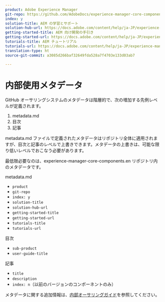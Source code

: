 ```yaml
---
product: Adobe Experience Manager
git-repo: https://github.com/AdobeDocs/experience-manager-core-components.en
index: y
solution-title: AEM の学習とサポート
solution-hub-url: https://docs.adobe.com/content/help/ja-JP/experience-manager-cloud-service/sites/home.html
getting-started-title: AEM 向け開発の手引き
getting-started-url: https://docs.adobe.com/content/help/ja-JP/experience-manager-cloud-service/core-concepts/home.html
tutorials-title: AEM チュートリアル
tutorials-url: https://docs.adobe.com/content/help/ja-JP/experience-manager-learn/cloud-service/overview.html
translation-type: ht
source-git-commit: a3085d266baf32649fda528a7f4703e133d03ab7

---
```



# 内部使用メタデータ

GitHub オーサリングシステムのメタデータは階層的で、次の増加する先例レベルが定義されます。

1. metadata.md
1. 目次
1. 記事

metadata.md ファイルで定義されたメタデータはリポジトリ全体に適用されますが、目次と記事のレベルで上書きできます。メタデータの上書きは、可能な限り低いレベルでおこなう必要があります。

最低限必要なのは、experience-manager-core-components.en リポジトリ内のメタデータです。

metadata.md

* `product`
* `git-repo`
* `index: y`
* `solution-title`
* `solution-hub-url`
* `getting-started-title`
* `getting-started-url`
* `tutorials-title`
* `tutorials-url`

目次

* `sub-product`
* `user-guide-title`

記事

* `title`
* `description`
* `index: n`（以前のバージョンのコンポーネントのみ）

メタデータに関する追加情報は、[内部オーサリングガイド](https://docs.adobe.com/help/en/collaborative-doc-instructions/collaboration-guide/markdown/metadata.html#solution-metadata)を参照してください。

